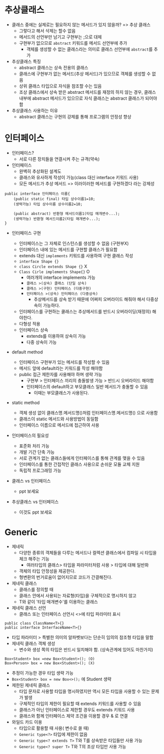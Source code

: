 # 추상클래스

- 클래스 중에는 실제로는 필요하지 않는 메서드가 있지 않을까? => 추상 클래스
  - 그렇다고 해서 삭제는 할수 없음
  - 메서드의 선언부만 남기고 구현부는 ;으로 대체
  - 구현부가 없으므로 `abstract` 키워드를 메서드 선언부에 추가
    - 객체를 생성할 수 없는 클래스라는 의미로 클래스 선언부에 `abstract`를 추가
- 추상클래스 특징
  - abstract 클래스는 상속 전용의 클래스
  - 클래스에 구현부가 없는 메서드(추상 메서드)가 있으므로 객체를 생성할 수 없음
  - 상위 클래스 타입으로 자식을 참조할 수는 있음
  - 조상 클래스에서 상속 받은 abstract 메서드를 재정의 하지 않는 경우, 클래스 내부에 abstract 메서드가 있으므로 자식 클래스는 abstract 클래스가 되어야 함
- 추상클래스 사용하는 이유
  - abstract 클래스는 구현의 강제를 통해 프로그램의 안정성 향상

# 인터페이스

- 인터페이스?
  - 서로 다른 장치들을 연결시켜 주는 규격(약속)
- 인터페이스
  - 완벽히 추상화된 설계도
  - 클래스와 유사하게 작성이 가능(class 대신 interface 키워드 사용)
  - 모든 메서드가 추상 메서드 => 이러이러한 메서드를 구현하겠다 라는 강제성
```
public interface 인터페이스 이름{
    (public static final) 타입 상수이름1=10;
    (생략가능) 타입 상수이름 상수이름2=10;

    (public abstract) 반환형 메서드이름1(타입 매개변수...);
    (생략가능) 반환형 메서드이름2(타입 매개변수...);
}
``` 
- 인터페이스 구현
  - 인터페이스는 그 자체로 인스턴스를 생성할 수 없음 (구현부X)
  - 인터페이스 내에 있는 메서드를 구현할 클래스가 필요함
  - extends 대신 `implements` 키워드를 사용하여 구현 클래스 작성
  - `interface Shape {}`
  - `class Circle extends Shape {}` X
  - `Class Cirle implements Shape{}` O
    - 여러개의 interface implements 가능
    - `클래스 >(상속) 클래스 (단일 상속)`
    - `클래스 >(구현) 인터페이스 (다중구현)`
    - `인터페이스 >(상속) 인터페이스 (다중상속)`
      - 추상메서드를 상속 받기 때문에 어쩌피 오버라이드 해줘야 해서 다중상속이 가능하다.
  - 인터페이스를 구현하는 쿨래스는 추상메서드를 반드시 오버라이딩(재정의) 해야한다.
  - 다형성 적용
  - 인터페이스 상속
    - extends를  이용하여 상속이 가능
    - 다중 상속이 가능
- default method
  - 인터페이스 구현부가 있는 메서드를 작성할 수 있음
  - 메서드 앞에 default라는 키워드를 작성 해야함
  - public 접근 제한자를 사용해야 하며 생략 가능
    - 구현부 > 인터페이스 끼리의 충돌발생 가능 > 반드시 오버라이드 해야함
    - 인터페이스의 default하고 부모클래스 일반 메서드가 충돌할 수 있음
      - 이때는 부모클래스가 사용된다.
- static method
  - 객체 생성 없이 클래스명.메서드명()처럼 인터페이스명.메서드명() 으로 사용함 
  - 클래스이 static 메서드와 사용방법이 동일함
  - 인터페이스 이름으로 메서드에 접근하여 사용
- 인터페이스의 필요성
  - 표준화 처리 가능
  - 개발 기간 단축 가능
  - 서로 관계가 없는 클래스들에게 인터페이스를 통해 관계를 맺을 수 있음
  - 인터페이스를 통한 간접적인 클래스 사용으로 손쉬운 모듈 교체 지원
  - 독립적 프로그래밍 가능

- 클래스 vs 인터페이스
  - ppt 보세요
- 추상클래스 vs 인터페이스
  - 이것도 ppt 보세요


# Generic

- 제네릭
  - 다양한 종류의 객체들을 다루는 메서드나 컬렉션 클래스에서 컴파일 시 타입을 체크 해주는 기능
    - 여러타입의 클래스> 타입을 파라미터처럼 사용 > 타입에 대해 일반화
  - 객체의 타입 안정성을 제공한다.
  - 형변환의 번거로움이 없어지므로 코드가 간결해진다.
- 제네릭 클래스
  - 클래스를 정의할 때
  - 클래스 안에서 사용되는 자료형(타입)을 구체적으로 명시하지 않고
  - T와 같이 '타입 매개변수'를 이용하는 클래스
- 제네릭 클래스 선언
  - 클래스 또는 인터페이스 선언시 <>에 타입 파라미터 표시
```
public class ClassName<T>{}
public interface InterfaceName<T>{}
```

  - 타입 파라미터 > 특별한 의미의 알파벳보다는 단순히 임의의 참조형 타입을 말함
- 제네릭 클래스 객체 생성
  - 변수와 생성 쪽의 타입은 반드시 일치해야 함. (상속관계에 있어도 마찬가지)
```
Box<Student> box =new Box<Student>(); (O)
Box<Person> box = new Box<Student>(); (X)

```
  - 추정이 가능한 경우 타입 생략 가능
  - `Box<Student> box = new Box<>();` 에 Student 생략
- 제한된 제네릭 클래스
  - 타입 문자로 사용할 타입을 명시하였지만 역시 모든 타입을 사용할 수 있는 문제가 발생
  - 구체적인 타입의 제한이 필요할 때 extends 키워드를 사용할 수 있음
  - 클래스가 아닌 인터페이스로 제한할 경우도 extends 키워드 사용
  - 클래스와 함께 인터페이스 제약 조건을 이용할 경우 & 로 연결
- 와일드 카드 이용
  - 타입으로 활용할 때 사용( 변수로 쓸 때)
  - `Generic type<?>` 타입에 제한이 없음
  - `Generic type<? extends T>` T와 T를 상속받은 타입들만 사용 가능
  - `Generic type<? super T>` T와 T의 조상 타입만 사용 가능